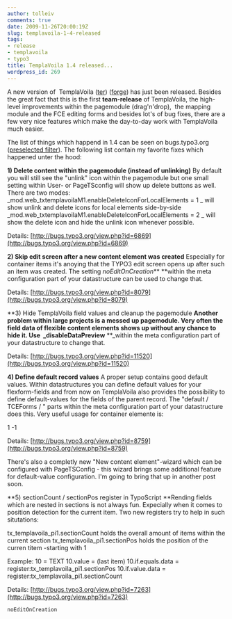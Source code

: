 ```yaml
---
author: tolleiv
comments: true
date: 2009-11-26T20:00:19Z
slug: templavoila-1-4-released
tags:
- release
- templavoila
- typo3
title: TemplaVoila 1.4 released...
wordpress_id: 269
---
```


A new version of  TemplaVoila ([ter](http://typo3.org/extensions/repository/view/templavoila/current/)) ([forge](http://forge.typo3.org/projects/show/extension-templavoila)) has just been released. Besides the great fact that this is the first **team-release** of TemplaVoila, the high-level improvements within the pagemodule (drag'n'drop),  the mapping module and the FCE editing forms and besides lot's of bug fixes, there are a few very nice features which make the day-to-day work with TemplaVoila much easier.

The list of things which happend in 1.4 can be seen on bugs.typo3.org ([preselected filter](http://tinyurl.com/yb9wsnk)). The following list contain my favorite fixes which happened unter the hood:

**1) Delete content within the pagemodule (instead of unlinking)**
By default you will still see the "unlink" icon within the pagemodule but one small setting within User- or PageTSconfig will show up delete buttons as well. There are two modes:
_mod.web_txtemplavoilaM1.enableDeleteIconForLocalElements = 1 _
will show unlink and delete icons for local elements side-by-side
_mod.web_txtemplavoilaM1.enableDeleteIconForLocalElements = 2 _
will show the delete icon and hide the unlink icon whenever possible.

Details: [http://bugs.typo3.org/view.php?id=6869](http://bugs.typo3.org/view.php?id=6869)

**2) Skip edit screen after a new content element was created**
Especially for container items it's anoying that the TYPO3 edit screen opens up after such an item was created. The setting _noEditOnCreation_** **within the meta configuration part of your datastructure can be used to change that.

Details: [http://bugs.typo3.org/view.php?id=8079](http://bugs.typo3.org/view.php?id=8079)

**3) Hide TemplaVoila field values and cleanup the pagemodule
**Another problem within large projects is a messed up pagemodule. Very often the field data of flexible content elements shows up without any chance to hide it. Use  _disableDataPreview** **_within the meta configuration part of your datastructure to change that.

Details: [http://bugs.typo3.org/view.php?id=11520](http://bugs.typo3.org/view.php?id=11520)

**4) Define default record values**
A proper setup contains good default values. Within datastructures you can define default values for your flexform-fields and from now on TemplaVoila also provides the possibility to define default-values for the fields of the parent record. The "default / TCEForms / <fieldname>" parts within the meta configuration part of your datastructure does this. Very useful usage for container elemente is:

<meta type="array">
<langDisable>1</langDisable>
<default>
<TCEForms>
<sys_language_uid>-1</sys_language_uid>
</TCEForms>
</default>
</meta>

Details: [http://bugs.typo3.org/view.php?id=8759](http://bugs.typo3.org/view.php?id=8759)

There's also a completly new "New content element"-wizard which can be configured with PageTSConfig - this wizard brings some additional feature for default-value configuration. I'm going to bring that up in another post soon.

**5) sectionCount / sectionPos register in TypoScript
**Rending fields which are nested in sections is not always fun. Expecially when it comes to position detection for the current item. Two new registers try to help in such situtations:

tx_templavoila_pi1.sectionCount holds the overall amount of items within the current section
tx_templavoila_pi1.sectionPos holds the position of the curren titem -starting with 1

Example:
10 = TEXT
10.value = (last item)
10.if.equals.data = register:tx_templavoila_pi1.sectionPos
10.if.value.data = register:tx_templavoila_pi1.sectionCount

Details: [http://bugs.typo3.org/view.php?id=7263](http://bugs.typo3.org/view.php?id=7263)




    
    noEditOnCreation



